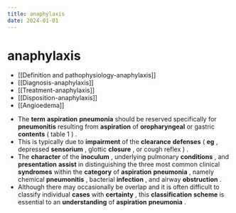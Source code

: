 ```yaml
---
title: anaphylaxis
date: 2024-01-01
---
```

# anaphylaxis

* [[Definition and pathophysiology-anaphylaxis]]
* [[Diagnosis-anaphylaxis]]
* [[Treatment-anaphylaxis]]
* [[Disposition-anaphylaxis]]
* [[Angioedema]]


- The **term** **aspiration** **pneumonia** should be reserved specifically for **pneumonitis** resulting from **aspiration** of **oropharyngeal** or gastric **contents** ( table 1 ) .
- This is typically due to **impairment** of the **clearance** **defenses** ( **eg** , depressed **sensorium** , glottic **closure** , or cough reflex ) .
- The **character** of the **inoculum** , underlying pulmonary **conditions** , and **presentation** **assist** in distinguishing the three most common clinical **syndromes** within the **category** of **aspiration** **pneumonia** , namely chemical **pneumonitis** , bacterial **infection** , and airway **obstruction** .
- Although there may occasionally be overlap and it is often difficult to classify individual **cases** with **certainty** , this **classification** **scheme** is essential to an **understanding** of **aspiration** **pneumonia** .
